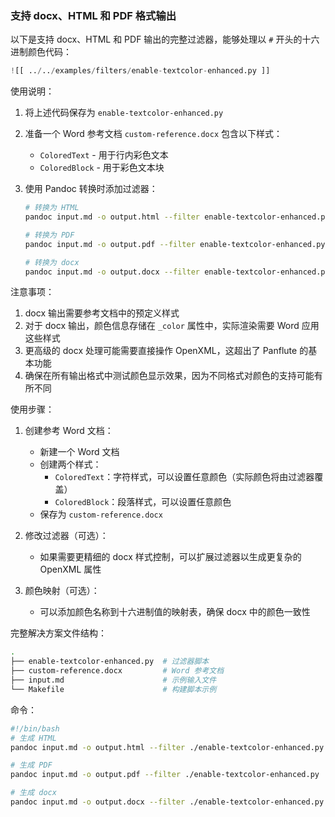 ### 支持 docx、HTML 和 PDF 格式输出

以下是支持 docx、HTML 和 PDF 输出的完整过滤器，能够处理以 `#` 开头的十六进制颜色代码：

```python
![[ ../../examples/filters/enable-textcolor-enhanced.py ]]
```

使用说明：

1. 将上述代码保存为 `enable-textcolor-enhanced.py`
2. 准备一个 Word 参考文档 `custom-reference.docx` 包含以下样式：
   - `ColoredText` - 用于行内彩色文本
   - `ColoredBlock` - 用于彩色文本块

3. 使用 Pandoc 转换时添加过滤器：

   ```bash
   # 转换为 HTML
   pandoc input.md -o output.html --filter enable-textcolor-enhanced.py
   
   # 转换为 PDF
   pandoc input.md -o output.pdf --filter enable-textcolor-enhanced.py
   
   # 转换为 docx
   pandoc input.md -o output.docx --filter enable-textcolor-enhanced.py --reference-doc=custom-reference.docx
   ```

注意事项：

1. docx 输出需要参考文档中的预定义样式
2. 对于 docx 输出，颜色信息存储在 `_color` 属性中，实际渲染需要 Word 应用这些样式
3. 更高级的 docx 处理可能需要直接操作 OpenXML，这超出了 Panflute 的基本功能
4. 确保在所有输出格式中测试颜色显示效果，因为不同格式对颜色的支持可能有所不同

使用步骤：

1. 创建参考 Word 文档：
   - 新建一个 Word 文档
   - 创建两个样式：
     - `ColoredText`：字符样式，可以设置任意颜色（实际颜色将由过滤器覆盖）
     - `ColoredBlock`：段落样式，可以设置任意颜色
   - 保存为 `custom-reference.docx`

2. 修改过滤器（可选）：
   - 如果需要更精细的 docx 样式控制，可以扩展过滤器以生成更复杂的 OpenXML 属性

3. 颜色映射（可选）：
   - 可以添加颜色名称到十六进制值的映射表，确保 docx 中的颜色一致性

完整解决方案文件结构：

```bash
.
├── enable-textcolor-enhanced.py  # 过滤器脚本
├── custom-reference.docx         # Word 参考文档
├── input.md                      # 示例输入文件
└── Makefile                      # 构建脚本示例
```

命令：

```bash
#!/bin/bash
# 生成 HTML
pandoc input.md -o output.html --filter ./enable-textcolor-enhanced.py

# 生成 PDF
pandoc input.md -o output.pdf --filter ./enable-textcolor-enhanced.py

# 生成 docx
pandoc input.md -o output.docx --filter ./enable-textcolor-enhanced.py --reference-doc=custom-reference.docx
```